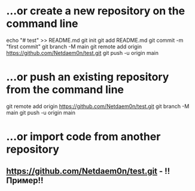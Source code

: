 # …or create a new repository on the command line

echo "# test" >> README.md
git init
git add README.md
git commit -m "first commit"
git branch -M main
git remote add origin https://github.com/Netdaem0n/test.git
git push -u origin main

# …or push an existing repository from the command line

git remote add origin https://github.com/Netdaem0n/test.git
git branch -M main
git push -u origin main

# …or import code from another repository

## https://github.com/Netdaem0n/test.git - !!Пример!!